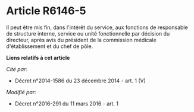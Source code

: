 # Article R6146-5

Il peut être mis fin, dans l'intérêt du service, aux fonctions de responsable de structure interne, service ou unité
fonctionnelle par décision du directeur, après avis du président de la commission médicale d'établissement et du chef de
pôle.

**Liens relatifs à cet article**

_Cité par_:

  - Décret n°2014-1586 du 23 décembre 2014 - art. 1 (V)

_Modifié par_:

  - Décret n°2016-291 du 11 mars 2016 - art. 1
